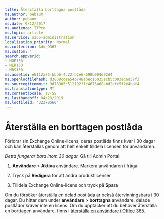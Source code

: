 ```yaml
---
title: Återställa borttagna postlåda
ms.author: pebaum
author: pebaum
ms.date: 9/12/2017
ms.audience: ITPro
ms.topic: article
ms.service: o365-administration
localization_priority: Normal
ms.collection: Adm_O365
ms.custom: ''
search.appverid:
- MOE150
- MED150
- MBS150
ms.assetid: e6112a76-bbb6-4c22-b2e6-690b004d92d4
ms.openlocfilehash: d3808cdee54b748abec16035ecb5c093ec6d37f3
ms.sourcegitcommit: 9d78905c512192ffc4675468abd2efc5f2e4baf4
ms.translationtype: MT
ms.contentlocale: sv-SE
ms.lasthandoff: 04/23/2019
ms.locfileid: "32370560"
---
```

# <a name="restore-a-deleted-mailbox"></a>Återställa en borttagen postlåda

Förlorar sin Exchange Online-licens, deras postlåda finns kvar i 30 dagar och kan återställas genom att helt enkelt tilldela licensen för användaren.
  
 *Detta fungerar bara inom 30 dagar.*  Gå till Admin Portal: 
  
1. **Användare** \> **Aktiva** användare. Markera användaren i fråga. 
    
2. Tryck på **Redigera** för att ändra produktlicenser 
    
3. Tilldela Exchange Online-licens och tryck på **Spara**
    
Om du försöker återställa en delad postlåda är också återvinningsbara i 30 dagar. Du hittar dem under **användare** \> **borttagna** användare. delade postlådor kräver inte en licens. Om du upptäcker att du behöver återställa en borttagen användare, finns i [återställa en användare i Office 365](https://docs.microsoft.com/en-us/office365/admin/add-users/restore-user).
  

